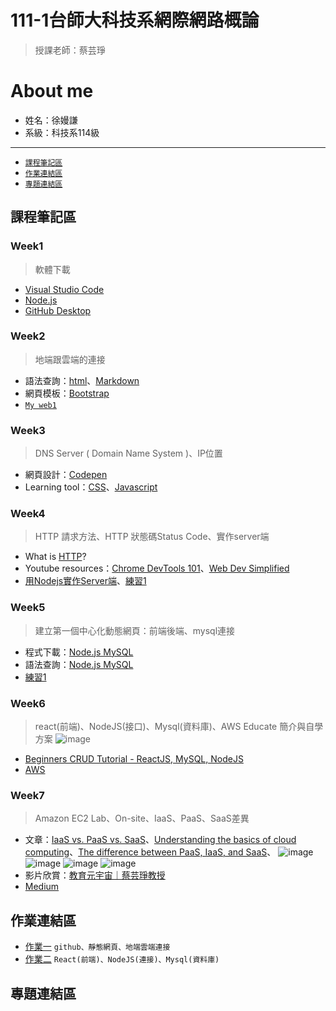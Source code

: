 # 111-1台師大科技系網際網路概論
> 授課老師：蔡芸琤
# About me
* 姓名：徐嫚謙
* 系級：科技系114級

---
* [`課程筆記區`](https://github.com/Manchien/web/blob/main/README.md#%E8%AA%B2%E7%A8%8B%E7%AD%86%E8%A8%98%E5%8D%80)
* [`作業連結區`](https://github.com/Manchien/web/blob/main/README.md#%E4%BD%9C%E6%A5%AD%E9%80%A3%E7%B5%90%E5%8D%80)
* [`專題連結區`](https://github.com/Manchien/web/blob/main/README.md#%E5%B0%88%E9%A1%8C%E9%80%A3%E7%B5%90%E5%8D%80)

## 課程筆記區
### Week1
>軟體下載
* [Visual Studio Code](https://code.visualstudio.com/)
* [Node.js](https://nodejs.org/zh-tw/download/)
* [GitHub Desktop](https://desktop.github.com/)

### Week2
> 地端跟雲端的連接
* 語法查詢：[html](https://www.w3schools.com/html/default.asp)、[Markdown](https://markdown.tw/)
* 網頁模板：[Bootstrap](https://getbootstrap.com/)
* [`My web1`](https://manchien.github.io/web/mypage/)

### Week3
> DNS Server ( Domain Name System )、IP位置
* 網頁設計：[Codepen](https://codepen.io/)
* Learning tool：[CSS](https://learnhtmlcss.online/)、[Javascript](https://learnjavascript.online/app.html)

### Week4
> HTTP 請求方法、HTTP 狀態碼Status Code、實作server端
* What is [HTTP](https://developer.mozilla.org/zh-TW/docs/Web/HTTP/Status)?
* Youtube resources：[Chrome DevTools 101](https://www.youtube.com/playlist?list=PLNYkxOF6rcIC74v_mCLUXbjj7Ng7oTAPE)、[Web Dev Simplified ](https://www.youtube.com/channel/UCFbNIlppjAuEX4znoulh0Cw)
* [用Nodejs實作Server端](https://bird23074035.medium.com/node-js-%E8%B5%B7%E6%89%8B%E5%BC%8F-%E8%87%AA%E6%9E%B6%E4%B8%80%E5%80%8B-web-server-9672f29a6102)、[練習1](https://github.com/Manchien/web/tree/main/Node_web2)

### Week5 
> 建立第一個中心化動態網頁：前端後端、mysql連接
* 程式下載：[Node.js MySQL](https://dev.mysql.com/downloads/installer/)
* 語法查詢：[Node.js MySQL](https://www.w3schools.com/nodejs/nodejs_mysql.asp)
* [練習1](https://github.com/Manchien/web/tree/main/web2db)

### Week6
> react(前端)、NodeJS(接口)、Mysql(資料庫)、AWS Educate 簡介與自學方案
![image](https://user-images.githubusercontent.com/113258644/196321538-f81a7b3c-1179-4411-9071-e4731dd363fb.png)
* [Beginners CRUD Tutorial - ReactJS, MySQL, NodeJS](https://www.youtube.com/watch?v=re3OIOr9dJI)
* [AWS](https://aws.amazon.com/tw/free/?trk=cf0164b0-a143-4575-9482-010451b8f1d5&sc_channel=ps&s_kwcid=AL!4422!3!595905315029!e!!g!!aws&ef_id=Cj0KCQjw166aBhDEARIsAMEyZh5hnggiQsplF_P6UUkkZX2JJj2teUg9y6bWtc_GfXtewUDmrzslaXcaAqCFEALw_wcB:G:s&s_kwcid=AL!4422!3!595905315029!e!!g!!aws&all-free-tier.sort-by=item.additionalFields.SortRank&all-free-tier.sort-order=asc&awsf.Free%20Tier%20Types=*all&awsf.Free%20Tier%20Categories=*all)

### Week7
> Amazon EC2 Lab、On-site、IaaS、PaaS、SaaS差異
* 文章：[IaaS vs. PaaS vs. SaaS](https://www.redhat.com/en/topics/cloud-computing/iaas-vs-paas-vs-saas)、[Understanding the basics of cloud computing](https://www.lucidchart.com/blog/cloud-computing-basics)、[The difference between PaaS, IaaS, and SaaS](https://www.aalpha.net/blog/the-difference-between-paas-iaas-and-saas/)、
![image](https://user-images.githubusercontent.com/113258644/196321054-af2f25e7-c340-46de-8147-1572ca9ae0c5.png)
![image](https://user-images.githubusercontent.com/113258644/196321128-3d3007bc-fa16-415d-b419-a5d4e24e3783.png)
![image](https://user-images.githubusercontent.com/113258644/196321163-58b73f03-5c1a-46a9-bd16-bec6f05bbcb7.png)
![image](https://user-images.githubusercontent.com/113258644/196320625-5eeb7b71-8f8d-43fa-be42-d6aff70d9fb6.png)
* 影片欣賞：[教育元宇宙｜蔡芸琤教授](https://www.youtube.com/watch?v=lPbRkV0R-8E)
* [Medium](https://medium.com/)
## 作業連結區 
* [作業一](https://youtu.be/FW6-3n18YDA) `github、靜態網頁、地端雲端連接`
* [作業二](https://youtu.be/pllR5f4ZAyM) `React(前端)、NodeJS(連接)、Mysql(資料庫)`
## 專題連結區

